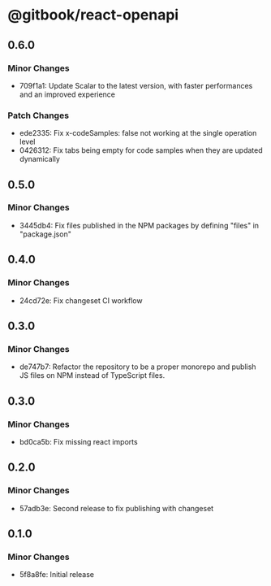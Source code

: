 # @gitbook/react-openapi

## 0.6.0

### Minor Changes

-   709f1a1: Update Scalar to the latest version, with faster performances and an improved experience

### Patch Changes

-   ede2335: Fix x-codeSamples: false not working at the single operation level
-   0426312: Fix tabs being empty for code samples when they are updated dynamically

## 0.5.0

### Minor Changes

-   3445db4: Fix files published in the NPM packages by defining "files" in "package.json"

## 0.4.0

### Minor Changes

-   24cd72e: Fix changeset CI workflow

## 0.3.0

### Minor Changes

-   de747b7: Refactor the repository to be a proper monorepo and publish JS files on NPM instead of TypeScript files.

## 0.3.0

### Minor Changes

-   bd0ca5b: Fix missing react imports

## 0.2.0

### Minor Changes

-   57adb3e: Second release to fix publishing with changeset

## 0.1.0

### Minor Changes

-   5f8a8fe: Initial release
